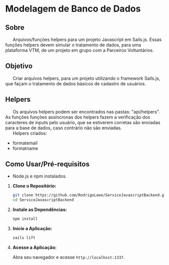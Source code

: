 # Modelagem de Banco de Dados

## Sobre

&nbsp;&nbsp;&nbsp;&nbsp;&nbsp;&nbsp;Arquivos/funções helpers para um projeto Javascript em Sails.js. Essas funções helpers devem simular o tratamento de dados, para uma plataforma VTM, de um projeto em grupo com a Parceiros Voltuntários. 

## Objetivo

&nbsp;&nbsp;&nbsp;&nbsp;&nbsp;&nbsp;Criar arquivos helpers, para um projeto utilizando o framework Sails.js, que façam o tratamento de dados básicos de cadastro de usuários.

## Helpers

&nbsp;&nbsp;&nbsp;&nbsp;&nbsp;&nbsp;Os arquivos helpers podem ser encontrados nas pastas: "api/helpers". As funções funções assíncronas dos helpers fazem a verificação dos caracteres de inputs pelo usuário, que se estiverem corretas são enviadas para a base de dados, caso contrário não são enviadas.
<br>
&nbsp;&nbsp;&nbsp;&nbsp;&nbsp;&nbsp;Helpers criados:
- formatemail
- formatname

## Como Usar/Pré-requisitos

- Node.js e npm instalados.

1. **Clone o Repositório:**

   ```bash
   git clone https://github.com/RodrigoLeee/ServiceJavascriptBackend.git
   cd ServiceJavascriptBackend
   ```

2. **Instale as Dependências:**

   ```bash
   npm install
   ```

3. **Inicie a Aplicação:**

   ```bash
   sails lift
   ```

4. **Acesse a Aplicação:**

   Abra seu navegador e acesse `http://localhost:1337`.


